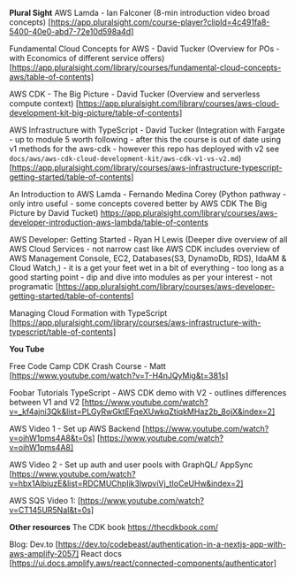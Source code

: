 **Plural Sight**
AWS Lamda - Ian Falconer
(8-min introduction video broad concepts)
[https://app.pluralsight.com/course-player?clipId=4c491fa8-5400-40e0-abd7-72e10d598a4d]

Fundamental Cloud Concepts for AWS - David Tucker
(Overview for POs - with Economics of different service offers)
[https://app.pluralsight.com/library/courses/fundamental-cloud-concepts-aws/table-of-contents]

AWS CDK - The Big Picture - David Tucker
(Overview and serverless compute context)
[https://app.pluralsight.com/library/courses/aws-cloud-development-kit-big-picture/table-of-contents]

AWS Infrastructure with TypeScript - David Tucker
(Integration with Fargate - up to module 5 worth following - after this the course is out of date using v1 methods for the aws-cdk - however this repo has deployed with v2 see `docs/aws/aws-cdk-cloud-development-kit/aws-cdk-v1-vs-v2.md`)
[https://app.pluralsight.com/library/courses/aws-infrastructure-typescript-getting-started/table-of-contents]

An Introduction to AWS Lamda - Fernando Medina Corey
(Python pathway - only intro useful - some concepts covered better by AWS CDK The Big Picture by David Tucket)
https://app.pluralsight.com/library/courses/aws-developer-introduction-aws-lambda/table-of-contents

AWS Developer: Getting Started - Ryan H Lewis
(Deeper dive overview of all AWS Cloud Services - not narrow cast like AWS CDK includes overview of AWS Management Console, EC2, Databases(S3, DynamoDb, RDS), IdaAM & Cloud Watch,) - it is a get your feet wet in a bit of everything - too long as a good starting point - dip and dive into modules as per your interest - not programatic
[https://app.pluralsight.com/library/courses/aws-developer-getting-started/table-of-contents]

Managing Cloud Formation with TypeScript
[https://app.pluralsight.com/library/courses/aws-infrastructure-with-typescript/table-of-contents]

**You Tube**

Free Code Camp CDK Crash Course - Matt
[https://www.youtube.com/watch?v=T-H4nJQyMig&t=381s]

Foobar Tutorials
TypeScript - AWS CDK demo with V2 - outlines differences between V1 and V2
[https://www.youtube.com/watch?v=_kf4ajni3Qk&list=PLGyRwGktEFqeXUwkqZtiqkMHaz2b_8ojX&index=2]

AWS Video 1 - Set up AWS Backend
[https://www.youtube.com/watch?v=oihW1pms4A8&t=0s]
[https://www.youtube.com/watch?v=oihW1pms4A8]

AWS Video 2 - Set up auth and user pools with GraphQL/ AppSync
[https://www.youtube.com/watch?v=hbx1AlbiuzE&list=RDCMUChpIik3lwpviVj_tIoCeUHw&index=2]

AWS SQS Video 1:
[https://www.youtube.com/watch?v=CT145UR5NaI&t=0s]

**Other resources**
The CDK book
https://thecdkbook.com/

Blog: Dev.to [https://dev.to/codebeast/authentication-in-a-nextjs-app-with-aws-amplify-2057]
React docs [https://ui.docs.amplify.aws/react/connected-components/authenticator]
